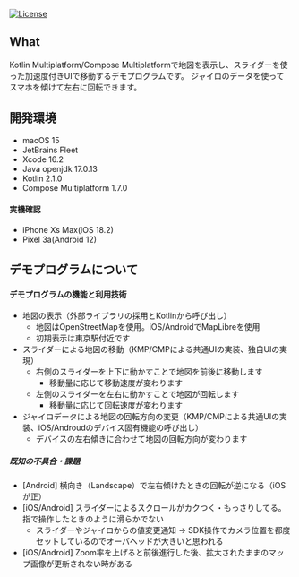 [![License](https://img.shields.io/badge/License-Apache_2.0-blue.svg)](https://opensource.org/licenses/Apache-2.0)

## What

Kotlin Multiplatform/Compose Multiplatformで地図を表示し、スライダーを使った加速度付きUIで移動するデモプログラムです。 ジャイロのデータを使ってスマホを傾けて左右に回転できます。

## 開発環境

- macOS 15
- JetBrains Fleet
- Xcode 16.2
- Java openjdk 17.0.13
- Kotlin 2.1.0
- Compose Multiplatform 1.7.0

#### 実機確認

- iPhone Xs Max(iOS 18.2)
- Pixel 3a(Android 12)

## デモプログラムについて

#### デモプログラムの機能と利用技術

- 地図の表示（外部ライブラリの採用とKotlinから呼び出し）
  - 地図はOpenStreetMapを使用。iOS/AndroidでMapLibreを使用
  - 初期表示は東京駅付近です
- スライダーによる地図の移動（KMP/CMPによる共通UIの実装、独自UIの実現）
  - 右側のスライダーを上下に動かすことで地図を前後に移動します
    - 移動量に応じて移動速度が変わります
  - 左側のスライダーを左右に動かすことで地図が回転します
    - 移動量に応じて回転速度が変わります
- ジャイロデータによる地図の回転方向の変更（KMP/CMPによる共通UIの実装、iOS/Androudのデバイス固有機能の呼び出し）
  - デバイスの左右傾きに合わせて地図の回転方向が変わります

##### 既知の不具合・課題

- [Android] 横向き（Landscape）で左右傾けたときの回転が逆になる（iOSが正）
- [iOS/Android] スライダーによるスクロールがカクつく・もっさりしてる。指で操作したときのように滑らかでない
  - スライダーやジャイロからの値変更通知 → SDK操作でカメラ位置を都度セットしているのでオーバヘッドが大きいと思われる
- [iOS/Android] Zoom率を上げると前後進行した後、拡大されたままのマップ画像が更新されない時がある
